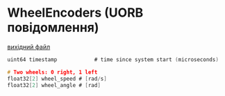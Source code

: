 # WheelEncoders (UORB повідомлення)

[вихідний файл](https://github.com/PX4/PX4-Autopilot/blob/release/1.15/msg/WheelEncoders.msg)

```c
uint64 timestamp			# time since system start (microseconds)

# Two wheels: 0 right, 1 left
float32[2] wheel_speed # [rad/s]
float32[2] wheel_angle # [rad]

```
